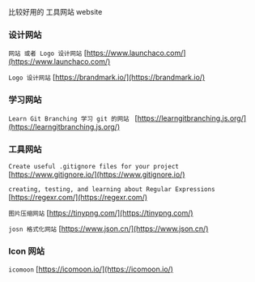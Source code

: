 比较好用的  工具网站 website

### 设计网站

`网站 或者 Logo 设计网站` [https://www.launchaco.com/](https://www.launchaco.com/)

`Logo 设计网站` [https://brandmark.io/](https://brandmark.io/)

### 学习网站

`Learn Git Branching 学习 git 的网站 ` [https://learngitbranching.js.org/](https://learngitbranching.js.org/)


### 工具网站

`Create useful .gitignore files for your project` [https://www.gitignore.io/](https://www.gitignore.io/)

`creating, testing, and learning about Regular Expressions` [https://regexr.com/](https://regexr.com/)

`图片压缩网站` [https://tinypng.com/](https://tinypng.com/)

`josn 格式化网站` [https://www.json.cn/](https://www.json.cn/)


### Icon 网站

`icomoon` [https://icomoon.io/](https://icomoon.io/)

